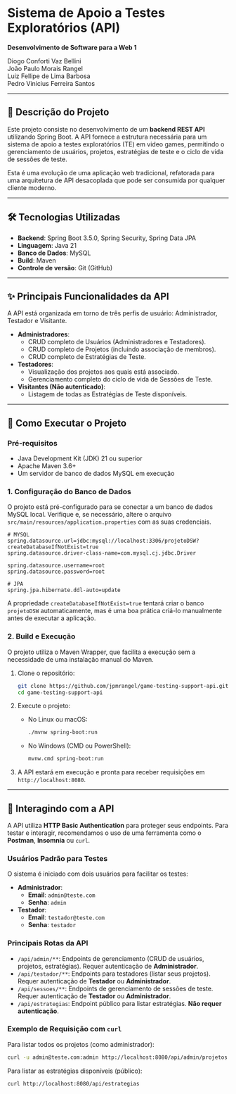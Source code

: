 # Sistema de Apoio a Testes Exploratórios (API)

**Desenvolvimento de Software para a Web 1**

Diogo Conforti Vaz Bellini<br>
João Paulo Morais Rangel<br>
Luiz Fellipe de Lima Barbosa<br>
Pedro Vinicius Ferreira Santos<br>

---

## 📜 Descrição do Projeto

Este projeto consiste no desenvolvimento de um **backend REST API** utilizando Spring Boot. A API fornece a estrutura necessária para um sistema de apoio a testes exploratórios (TE) em video games, permitindo o gerenciamento de usuários, projetos, estratégias de teste e o ciclo de vida de sessões de teste.

Esta é uma evolução de uma aplicação web tradicional, refatorada para uma arquitetura de API desacoplada que pode ser consumida por qualquer cliente moderno.

---

## 🛠️ Tecnologias Utilizadas

- **Backend**: Spring Boot 3.5.0, Spring Security, Spring Data JPA
- **Linguagem**: Java 21
- **Banco de Dados**: MySQL
- **Build**: Maven
- **Controle de versão**: Git (GitHub)

---

## ✨ Principais Funcionalidades da API

A API está organizada em torno de três perfis de usuário: Administrador, Testador e Visitante.

-   **Administradores**:
    -   CRUD completo de Usuários (Administradores e Testadores).
    -   CRUD completo de Projetos (incluindo associação de membros).
    -   CRUD completo de Estratégias de Teste.
-   **Testadores**:
    -   Visualização dos projetos aos quais está associado.
    -   Gerenciamento completo do ciclo de vida de Sessões de Teste.
-   **Visitantes (Não autenticado)**:
    -   Listagem de todas as Estratégias de Teste disponíveis.

---

## 🚀 Como Executar o Projeto

### Pré-requisitos

-   Java Development Kit (JDK) 21 ou superior
-   Apache Maven 3.6+
-   Um servidor de banco de dados MySQL em execução

### 1. Configuração do Banco de Dados

O projeto está pré-configurado para se conectar a um banco de dados MySQL local. Verifique e, se necessário, altere o arquivo `src/main/resources/application.properties` com as suas credenciais.

```properties
# MYSQL
spring.datasource.url=jdbc:mysql://localhost:3306/projetoDSW?createDatabaseIfNotExist=true
spring.datasource.driver-class-name=com.mysql.cj.jdbc.Driver

spring.datasource.username=root
spring.datasource.password=root

# JPA
spring.jpa.hibernate.ddl-auto=update
```

A propriedade `createDatabaseIfNotExist=true` tentará criar o banco `projetoDSW` automaticamente, mas é uma boa prática criá-lo manualmente antes de executar a aplicação.

### 2. Build e Execução

O projeto utiliza o Maven Wrapper, que facilita a execução sem a necessidade de uma instalação manual do Maven.

1.  Clone o repositório:
    ```bash
    git clone https://github.com/jpmrangel/game-testing-support-api.git
    cd game-testing-support-api
    ```
2.  Execute o projeto:

    -   No Linux ou macOS:
        ```bash
        ./mvnw spring-boot:run
        ```
    -   No Windows (CMD ou PowerShell):
        ```bash
        mvnw.cmd spring-boot:run
        ```
3.  A API estará em execução e pronta para receber requisições em `http://localhost:8080`.

---

## 🔌 Interagindo com a API

A API utiliza **HTTP Basic Authentication** para proteger seus endpoints. Para testar e interagir, recomendamos o uso de uma ferramenta como o **Postman**, **Insomnia** ou `curl`.

### Usuários Padrão para Testes

O sistema é iniciado com dois usuários para facilitar os testes:

-   **Administrador**:
    -   **Email**: `admin@teste.com`
    -   **Senha**: `admin`
-   **Testador**:
    -   **Email**: `testador@teste.com`
    -   **Senha**: `testador`

### Principais Rotas da API

-   `/api/admin/**`: Endpoints de gerenciamento (CRUD de usuários, projetos, estratégias). Requer autenticação de **Administrador**.
-   `/api/testador/**`: Endpoints para testadores (listar seus projetos). Requer autenticação de **Testador** ou **Administrador**.
-   `/api/sessoes/**`: Endpoints de gerenciamento de sessões de teste. Requer autenticação de **Testador** ou **Administrador**.
-   `/api/estrategias`: Endpoint público para listar estratégias. **Não requer autenticação**.

### Exemplo de Requisição com `curl`

Para listar todos os projetos (como administrador):

```bash
curl -u admin@teste.com:admin http://localhost:8080/api/admin/projetos
```

Para listar as estratégias disponíveis (público):

```bash
curl http://localhost:8080/api/estrategias
```
